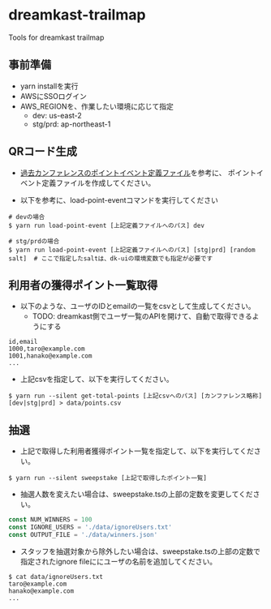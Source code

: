 # dreamkast-trailmap
Tools for dreamkast trailmap

## 事前準備

- yarn installを実行
- AWSにSSOログイン
- AWS_REGIONを、作業したい環境に応じて指定
  - dev: us-east-2
  - stg/prd: ap-northeast-1


## QRコード生成

- [過去カンファレンスのポイントイベント定義ファイル](./data/cicd2023PointEvent.yaml)を参考に、 ポイントイベント定義ファイルを作成してください。

- 以下を参考に、load-point-eventコマンドを実行してください

```shell
# devの場合
$ yarn run load-point-event [上記定義ファイルへのパス] dev

# stg/prdの場合
$ yarn run load-point-event [上記定義ファイルへのパス] [stg|prd] [random salt]  # ここで指定したsaltは、dk-uiの環境変数でも指定が必要です
```


## 利用者の獲得ポイント一覧取得

- 以下のような、ユーザのIDとemailの一覧をcsvとして生成してください。
  - TODO: dreamkast側でユーザ一覧のAPIを開けて、自動で取得できるようにする 

```csv
id,email
1000,taro@example.com
1001,hanako@example.com
...
```

- 上記csvを指定して、以下を実行してください。

```shell
$ yarn run --silent get-total-points [上記csvへのパス] [カンファレンス略称] [dev|stg|prd] > data/points.csv
```


## 抽選

- 上記で取得した利用者獲得ポイント一覧を指定して、以下を実行してください。

```shell
$ yarn run --silent sweepstake [上記で取得したポイント一覧]
```

- 抽選人数を変えたい場合は、sweepstake.tsの上部の定数を変更してください。

```typescript
const NUM_WINNERS = 100
const IGNORE_USERS = './data/ignoreUsers.txt'
const OUTPUT_FILE = './data/winners.json'
```

- スタッフを抽選対象から除外したい場合は、sweepstake.tsの上部の定数で指定されたignore fileににユーザの名前を追加してください。

```shell
$ cat data/ignoreUsers.txt 
taro@example.com
hanako@example.com
...
```

